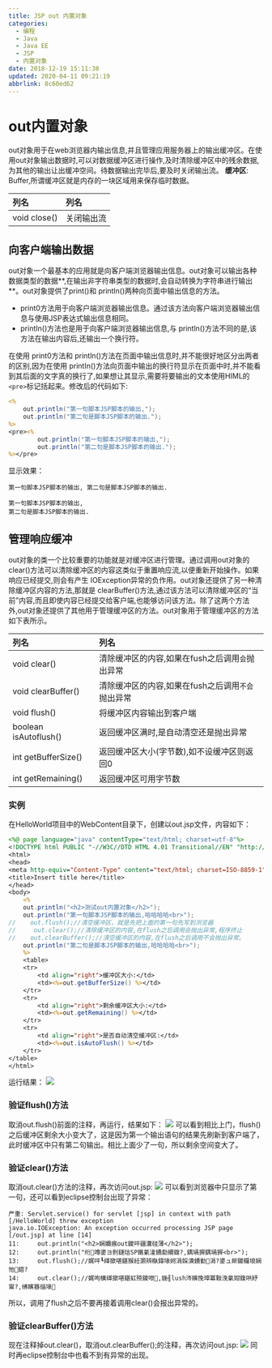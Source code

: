 ```yaml
---
title: JSP out 内置对象
categories: 
  - 编程
  - Java
  - Java EE
  - JSP
  - 内置对象
date: 2018-12-19 15:11:38
updated: 2020-04-11 09:21:19
abbrlink: 8c60ed62
---
```

# out内置对象 #
out对象用于在web浏览器内输出信息,并且管理应用服务器上的输出缓冲区。在使用out对象输出数据时,可以对数据缓冲区进行操作,及时清除缓冲区中的残余数据,为其他的输出让出缓冲空间。待数据输出完毕后,要及时关闭输出流。
**缓冲区**: Buffer,所谓缓冲区就是内存的一块区域用来保存临时数据。

|列名|列名|
|:--|:--|
|void close()|关闭输出流|

## 向客户端输出数据 ##
out对象一个最基本的应用就是向客户端浏览器输出信息。out对象可以输出各种数据类型的数据**,在输出非字符串类型的数据时,会自动转换为字符串进行输出**。out对象提供了print()和 println()两种向页面中输出信息的方法。
- print0方法用于向客户端浏览器输出信息。通过该方法向客户端浏览器输出信息与使用JSP表达式输出信息相同。
- printIn()方法也是用于向客户端浏览器输出信息,与 println()方法不同的是,该方法在输出内容后,还输出一个换行符。

在使用 print0方法和 println()方法在页面中输出信息时,并不能很好地区分出两者的区别,因为在使用 printIn()方法向页面中输出的换行符显示在页面中时,并不能看到其后面的文字真的换行了,如果想让其显示,需要将要输出的文本使用HIML的`<pre>`标记括起来。修改后的代码如下:
```jsp
<%
    out.println("第一句脚本JSP脚本的输出,");
    out.println("第二句是脚本JSP脚本的输出.");
%>
<pre><%
        out.println("第一句脚本JSP脚本的输出,");
        out.println("第二句是脚本JSP脚本的输出.");
%></pre>
```
显示效果：
```
第一句脚本JSP脚本的输出, 第二句是脚本JSP脚本的输出.

第一句脚本JSP脚本的输出,
第二句是脚本JSP脚本的输出.

```
## 管理响应缓冲 ##
out对象的类一个比较重要的功能就是对缓冲区进行管理。通过调用out对象的clear()方法可以清除缓冲区的内容这类似于重置响应流,以便重新开始操作。如果响应已经提交,则会有产生 IOException异常的负作用。out对象还提供了另一种清除缓冲区内容的方法,那就是 clearBuffer()方法,通过该方法可以清除缓冲区的“当前”内容,而且即使内容已经提交给客户端,也能够访问该方法。除了这两个方法外,out对象还提供了其他用于管理缓冲区的方法。out对象用于管理缓冲区的方法如下表所示。

|列名|列名|
|:--|:--|
|void clear()|清除缓冲区的内容,如果在fush之后调用`会`抛出异常|
|void clearBuffer()|清除缓冲区的内容,如果在fush之后调用`不会`抛出异常|
|void flush()|将缓冲区内容输出到客户端|
|boolean isAutoflush()|返回缓冲区满时,是自动清空还是抛出异常|
|int getBufferSize()|返回缓冲区大小(字节数),如不设缓冲区则返回0|
|int getRemaining()|返回缓冲区可用字节数|
### 实例 ###
在HelloWorld项目中的WebContent目录下，创建以out.jsp文件，内容如下：
```jsp
<%@ page language="java" contentType="text/html; charset=utf-8"%>
<!DOCTYPE html PUBLIC "-//W3C//DTD HTML 4.01 Transitional//EN" "http://www.w3.org/TR/html4/loose.dtd">
<html>
<head>
<meta http-equiv="Content-Type" content="text/html; charset=ISO-8859-1">
<title>Insert title here</title>
</head>
<body>
    <%
    out.println("<h2>测试out内置对象</h2>");
    out.println("第一句脚本JSP脚本的输出,哈哈哈哈<br>");
//    out.flush();//清空缓冲区，就是先把上面的第一句先写到浏览器
//     out.clear();//清除缓冲区的内容,在flush之后调用会抛出异常,程序终止
//    out.clearBuffer();//清空缓冲区的内容,在flush之后调用不会抛出异常。
    out.println("第二句是脚本JSP脚本的输出,哈哈哈哈<br>");
    %>
    <table>
    <tr>
        <td align="right">缓冲区大小:</td>
        <td><%=out.getBufferSize() %></td>
    </tr>
    <tr>
        <td align="right">剩余缓冲区大小:</td>
        <td><%=out.getRemaining() %></td>
    </tr>
    <tr>
        <td align="right">是否自动清空缓冲区:</td>
        <td><%=out.isAutoFlush() %></td>
    </tr>
</table>
</html>
```
运行结果：
![](https://image-1257720033.cos.ap-shanghai.myqcloud.com/blog/Java/JSP/innerClass/out/outtest.png)


### 验证flush()方法 ###
取消out.flush()前面的注释，再运行，结果如下：
![](https://image-1257720033.cos.ap-shanghai.myqcloud.com/blog/Java/JSP/innerClass/out/flush.png)
可以看到相比上门，flush()之后缓冲区剩余大小变大了，这是因为第一个输出语句的结果先刷新到客户端了，此时缓冲区中只有第二句输出。相比上面少了一句，所以剩余空间变大了。
### 验证clear()方法 ###
取消out.clear()方法的注释，再次访问out.jsp:
![](https://image-1257720033.cos.ap-shanghai.myqcloud.com/blog/Java/JSP/innerClass/out/clear.png)
可以看到浏览器中只显示了第一句，还可以看到eclipse控制台出现了异常：
```
严重: Servlet.service() for servlet [jsp] in context with path [/HelloWorld] threw exception
java.io.IOException: An exception occurred processing JSP page [/out.jsp] at line [14]
11:     out.println("<h2>娴嬭瘯out鍐呯疆瀵硅薄</h2>");
12:     out.println("绗竴鍙ヨ剼鏈琂SP鑴氭湰鐨勮緭鍑?,鍝堝搱鍝堝搱<br>");
13:     out.flush();//娓呯┖缂撳啿鍖猴紝灏辨槸鍏堟妸涓婇潰鐨勭涓?鍙ュ厛鍐欏埌娴忚鍣?
14:     out.clear();//娓呴櫎缂撳啿鍖虹殑鍐呭,鍦╢lush涔嬪悗璋冪敤浼氭姏鍑哄紓甯?,绋嬪簭缁堟
```
所以，调用了flush之后不要再接着调用clear()会报出异常的。
### 验证clearBuffer()方法 ###
现在注释掉out.clear()，取消out.clearBuffer();的注释，再次访问out.jsp:
![](https://image-1257720033.cos.ap-shanghai.myqcloud.com/blog/Java/JSP/innerClass/out/clearBuffer.png)
同时再eclipse控制台中也看不到有异常的出现。
